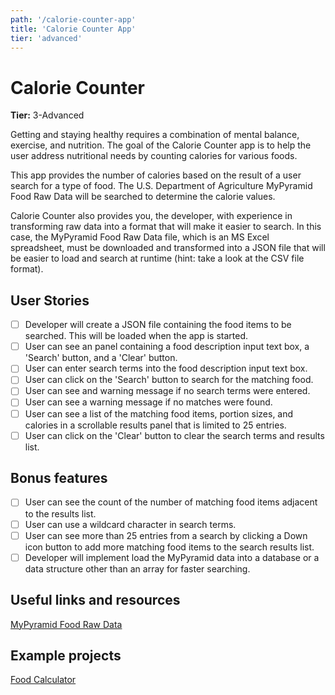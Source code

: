```yaml
---
path: '/calorie-counter-app'
title: 'Calorie Counter App'
tier: 'advanced'
---
```


# Calorie Counter

**Tier:** 3-Advanced

Getting and staying healthy requires a combination of mental balance,
exercise, and nutrition. The goal of the Calorie Counter app is to help the
user address nutritional needs by counting calories for various foods.

This app provides the number of calories based on the result of a user search
for a type of food. The U.S. Department of Agriculture MyPyramid Food Raw Data
will be searched to determine the calorie values.

Calorie Counter also provides you, the developer, with experience in transforming
raw data into a format that will make it easier to search. In this case, the
MyPyramid Food Raw Data file, which is an MS Excel spreadsheet, must be
downloaded and transformed into a JSON file that will be easier to load and
search at runtime (hint: take a look at the CSV file format).

## User Stories

- [ ] Developer will create a JSON file containing the food items to be
      searched. This will be loaded when the app is started.
- [ ] User can see an panel containing a food description input text box,
      a 'Search' button, and a 'Clear' button.
- [ ] User can enter search terms into the food description input text box.
- [ ] User can click on the 'Search' button to search for the matching food.
- [ ] User can see and warning message if no search terms were entered.
- [ ] User can see a warning message if no matches were found.
- [ ] User can see a list of the matching food items, portion sizes, and
      calories in a scrollable results panel that is limited to 25 entries.
- [ ] User can click on the 'Clear' button to clear the search terms and
      results list.

## Bonus features

- [ ] User can see the count of the number of matching food items adjacent to
      the results list.
- [ ] User can use a wildcard character in search terms.
- [ ] User can see more than 25 entries from a search by clicking a Down
      icon button to add more matching food items to the search results list.
- [ ] Developer will implement load the MyPyramid data into a database or a
      data structure other than an array for faster searching.

## Useful links and resources

[MyPyramid Food Raw Data](https://catalog.data.gov/dataset/mypyramid-food-raw-data-f9ed6)

## Example projects

[Food Calculator](https://www.webmd.com/diet/healthtool-food-calorie-counter)
